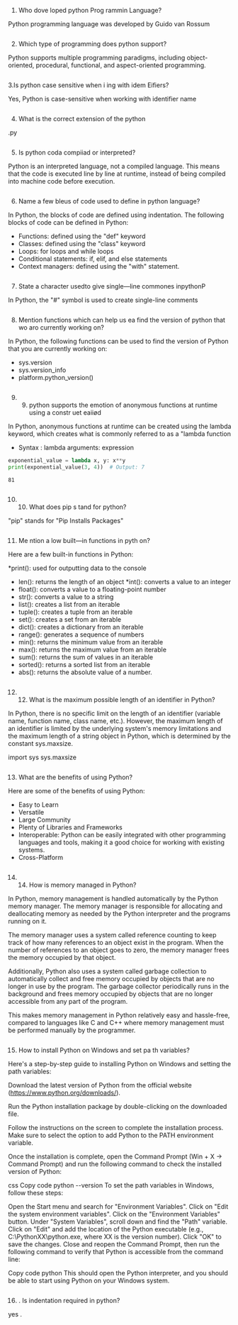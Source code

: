  1.  Who dove loped python Prog rammin Language? 

Python programming language was developed by Guido van Rossum


```python

```

2. Which type of programming does python support?

Python supports multiple programming paradigms, including object-oriented, procedural, functional, and aspect-oriented programming.


```python

```

3.Is python case sensitive when 	i ing with idem Eifiers?

Yes, Python is case-sensitive when working with identifier name


```python

```

4. What is the correct extension of the python 

.py


```python

```

5. Is python coda compiiad or interpreted?

Python is an interpreted language, not a compiled language. This means that the code is executed line by line at runtime, instead of being compiled into machine code before execution.


```python

```

6. Name a few bleus of code used to define in python language?

In Python, the blocks of code are defined using indentation. The following blocks of code can be defined in Python:

* Functions: defined using the "def" keyword
* Classes: defined using the "class" keyword
* Loops: for loops and while loops
* Conditional statements: if, elif, and else statements
* Context managers: defined using the "with" statement.


```python

```

7.  State a character usedto give single—line commones inpythonP

In Python, the "#" symbol is used to create single-line comments


```python

```

8. Mention functions which can help us ea find the version of python that wo aro currently working on?

In Python, the following functions can be used to find the version of Python that you are currently working on:

* sys.version
* sys.version_info
* platform.python_version()





```python

```

9. 9.	python supports the emotion of anonymous functions at runtime using a constr uet eaiiød
 


In Python, anonymous functions at runtime can be created using the lambda keyword, which creates what is commonly referred to as a "lambda function
* Syntax :
lambda arguments: expression



```python
exponential_value = lambda x, y: x**y
print(exponential_value(3, 4))  # Output: 7

```

    81
    


```python

```

10. 10.	What does pip s tand for python?

"pip" stands for "Pip Installs Packages"


```python

```

11. Me ntion a low built—in functions in pyth on?

Here are a few built-in functions in Python:

*print(): used for outputting data to the console
* len(): returns the length of an object
*int(): converts a value to an integer
* float(): converts a value to a floating-point number
* str(): converts a value to a string
* list(): creates a list from an iterable
* tuple(): creates a tuple from an iterable
* set(): creates a set from an iterable
* dict(): creates a dictionary from an iterable
* range(): generates a sequence of numbers
* min(): returns the minimum value from an iterable
* max(): returns the maximum value from an iterable
* sum(): returns the sum of values in an iterable
* sorted(): returns a sorted list from an iterable
* abs(): returns the absolute value of a number.


```python

```

12. 12.	What is the maximum possible length of an identifier in Python?

In Python, there is no specific limit on the length of an identifier (variable name, function name, class name, etc.). However, the maximum length of an identifier is limited by the underlying system's memory limitations and the maximum length of a string object in Python, which is determined by the constant sys.maxsize. 

import sys
sys.maxsize


```python

```

13.	What are the benefits of using Python?

Here are some of the benefits of using Python:

* Easy to Learn
* Versatile
* Large Community
* Plenty of Libraries and Frameworks
* Interoperable: Python can be easily integrated with other programming languages and tools, making it a good choice for working with existing systems.
* Cross-Platform


```python

```

14. 14.	How is memory managed in Python?

In Python, memory management is handled automatically by the Python memory manager. The memory manager is responsible for allocating and deallocating memory as needed by the Python interpreter and the programs running on it.

The memory manager uses a system called reference counting to keep track of how many references to an object exist in the program. When the number of references to an object goes to zero, the memory manager frees the memory occupied by that object.

Additionally, Python also uses a system called garbage collection to automatically collect and free memory occupied by objects that are no longer in use by the program. The garbage collector periodically runs in the background and frees memory occupied by objects that are no longer accessible from any part of the program.

This makes memory management in Python relatively easy and hassle-free, compared to languages like C and C++ where memory management must be performed manually by the programmer.


```python

```

15. How to install Python on Windows and set pa th variables?

Here's a step-by-step guide to installing Python on Windows and setting the path variables:

Download the latest version of Python from the official website (https://www.python.org/downloads/).

Run the Python installation package by double-clicking on the downloaded file.

Follow the instructions on the screen to complete the installation process. Make sure to select the option to add Python to the PATH environment variable.

Once the installation is complete, open the Command Prompt (Win + X -> Command Prompt) and run the following command to check the installed version of Python:

css
Copy code
python --version
To set the path variables in Windows, follow these steps:

Open the Start menu and search for "Environment Variables".
Click on "Edit the system environment variables".
Click on the "Environment Variables" button.
Under "System Variables", scroll down and find the "Path" variable.
Click on "Edit" and add the location of the Python executable (e.g., C:\PythonXX\python.exe, where XX is the version number).
Click "OK" to save the changes.
Close and reopen the Command Prompt, then run the following command to verify that Python is accessible from the command line:

Copy code
python
This should open the Python interpreter, and you should be able to start using Python on your Windows system.


```python

```

16. . Is indentation required in python?

yes .
